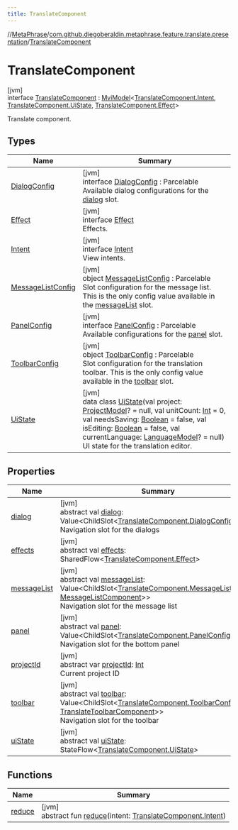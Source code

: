 ```yaml
---
title: TranslateComponent
---
```

//[MetaPhrase](../../../index.html)/[com.github.diegoberaldin.metaphrase.feature.translate.presentation](../index.html)/[TranslateComponent](index.html)



# TranslateComponent



[jvm]\
interface [TranslateComponent](index.html) : [MviModel](../../com.github.diegoberaldin.metaphrase.core.common.architecture/-mvi-model/index.html)&lt;[TranslateComponent.Intent](-intent/index.html), [TranslateComponent.UiState](-ui-state/index.html), [TranslateComponent.Effect](-effect/index.html)&gt; 

Translate component.



## Types


| Name | Summary |
|---|---|
| [DialogConfig](-dialog-config/index.html) | [jvm]<br>interface [DialogConfig](-dialog-config/index.html) : Parcelable<br>Available dialog configurations for the [dialog](dialog.html) slot. |
| [Effect](-effect/index.html) | [jvm]<br>interface [Effect](-effect/index.html)<br>Effects. |
| [Intent](-intent/index.html) | [jvm]<br>interface [Intent](-intent/index.html)<br>View intents. |
| [MessageListConfig](-message-list-config/index.html) | [jvm]<br>object [MessageListConfig](-message-list-config/index.html) : Parcelable<br>Slot configuration for the message list. This is the only config value available in the [messageList](message-list.html) slot. |
| [PanelConfig](-panel-config/index.html) | [jvm]<br>interface [PanelConfig](-panel-config/index.html) : Parcelable<br>Available configurations for the [panel](panel.html) slot. |
| [ToolbarConfig](-toolbar-config/index.html) | [jvm]<br>object [ToolbarConfig](-toolbar-config/index.html) : Parcelable<br>Slot configuration for the translation toolbar. This is the only config value available in the [toolbar](toolbar.html) slot. |
| [UiState](-ui-state/index.html) | [jvm]<br>data class [UiState](-ui-state/index.html)(val project: [ProjectModel](../../com.github.diegoberaldin.metaphrase.domain.project.data/-project-model/index.html)? = null, val unitCount: [Int](https://kotlinlang.org/api/latest/jvm/stdlib/kotlin/-int/index.html) = 0, val needsSaving: [Boolean](https://kotlinlang.org/api/latest/jvm/stdlib/kotlin/-boolean/index.html) = false, val isEditing: [Boolean](https://kotlinlang.org/api/latest/jvm/stdlib/kotlin/-boolean/index.html) = false, val currentLanguage: [LanguageModel](../../com.github.diegoberaldin.metaphrase.domain.language.data/-language-model/index.html)? = null)<br>UI state for the translation editor. |


## Properties


| Name | Summary |
|---|---|
| [dialog](dialog.html) | [jvm]<br>abstract val [dialog](dialog.html): Value&lt;ChildSlot&lt;[TranslateComponent.DialogConfig](-dialog-config/index.html), *&gt;&gt;<br>Navigation slot for the dialogs |
| [effects](../../com.github.diegoberaldin.metaphrase.core.common.architecture/-mvi-model/effects.html) | [jvm]<br>abstract val [effects](../../com.github.diegoberaldin.metaphrase.core.common.architecture/-mvi-model/effects.html): SharedFlow&lt;[TranslateComponent.Effect](-effect/index.html)&gt; |
| [messageList](message-list.html) | [jvm]<br>abstract val [messageList](message-list.html): Value&lt;ChildSlot&lt;[TranslateComponent.MessageListConfig](-message-list-config/index.html), [MessageListComponent](../../com.github.diegoberaldin.metaphrase.feature.translate.messages.presentation/-message-list-component/index.html)&gt;&gt;<br>Navigation slot for the message list |
| [panel](panel.html) | [jvm]<br>abstract val [panel](panel.html): Value&lt;ChildSlot&lt;[TranslateComponent.PanelConfig](-panel-config/index.html), *&gt;&gt;<br>Navigation slot for the bottom panel |
| [projectId](project-id.html) | [jvm]<br>abstract var [projectId](project-id.html): [Int](https://kotlinlang.org/api/latest/jvm/stdlib/kotlin/-int/index.html)<br>Current project ID |
| [toolbar](toolbar.html) | [jvm]<br>abstract val [toolbar](toolbar.html): Value&lt;ChildSlot&lt;[TranslateComponent.ToolbarConfig](-toolbar-config/index.html), [TranslateToolbarComponent](../../com.github.diegoberaldin.metaphrase.feature.translate.toolbar.presentation/-translate-toolbar-component/index.html)&gt;&gt;<br>Navigation slot for the toolbar |
| [uiState](../../com.github.diegoberaldin.metaphrase.core.common.architecture/-mvi-model/ui-state.html) | [jvm]<br>abstract val [uiState](../../com.github.diegoberaldin.metaphrase.core.common.architecture/-mvi-model/ui-state.html): StateFlow&lt;[TranslateComponent.UiState](-ui-state/index.html)&gt; |


## Functions


| Name | Summary |
|---|---|
| [reduce](index.html#1487837956%2FFunctions%2F2137835383) | [jvm]<br>abstract fun [reduce](index.html#1487837956%2FFunctions%2F2137835383)(intent: [TranslateComponent.Intent](-intent/index.html)) |

